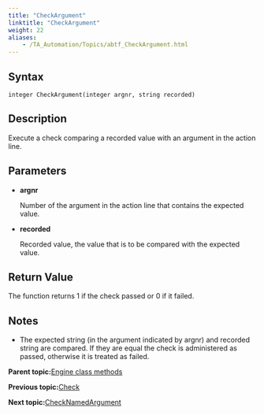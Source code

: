 ```yaml
--- 
title: "CheckArgument"
linktitle: "CheckArgument"
weight: 22
aliases: 
    - /TA_Automation/Topics/abtf_CheckArgument.html
---
```


## Syntax

`integer CheckArgument(integer argnr, string recorded)`

## Description

Execute a check comparing a recorded value with an argument in the action line.

## Parameters

-   **argnr**

    Number of the argument in the action line that contains the expected value.

-   **recorded**

    Recorded value, the value that is to be compared with the expected value.


## Return Value

The function returns 1 if the check passed or 0 if it failed.

## Notes

-   The expected string \(in the argument indicated by argnr\) and recorded string are compared. If they are equal the check is administered as passed, otherwise it is treated as failed.

**Parent topic:**[Engine class methods](/TA_Automation/Topics/abtf_Engine_classes.html)

**Previous topic:**[Check](/TA_Automation/Topics/abtf_Check.html)

**Next topic:**[CheckNamedArgument](/TA_Automation/Topics/abtf_CheckNamedArgument.html)

